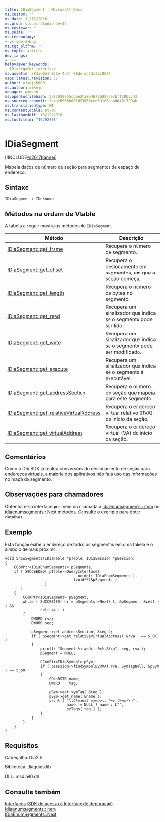 ```yaml
---
title: IDiaSegment | Microsoft Docs
ms.custom: ''
ms.date: 11/15/2016
ms.prod: visual-studio-dev14
ms.reviewer: ''
ms.suite: ''
ms.technology:
- vs-ide-debug
ms.tgt_pltfrm: ''
ms.topic: article
dev_langs:
- C++
helpviewer_keywords:
- IDiaSegment interface
ms.assetid: 384ae0e1-077e-4d4f-98de-ac43c32c882f
caps.latest.revision: 16
author: mikejo5000
ms.author: mikejo
manager: ghogen
ms.openlocfilehash: 5382959755cdee2fa8e4672b09ade3bff38b3c43
ms.sourcegitcommit: 9ceaf69568d61023868ced59108ae4dd46f720ab
ms.translationtype: MT
ms.contentlocale: pt-BR
ms.lasthandoff: 10/12/2018
ms.locfileid: "49292806"
---
```

# <a name="idiasegment"></a>IDiaSegment
[!INCLUDE[vs2017banner](../../includes/vs2017banner.md)]

Mapeia dados de número de seção para segmentos de espaço de endereço.  
  
## <a name="syntax"></a>Sintaxe  
  
```  
IDiaSegment : IUnknown  
```  
  
## <a name="methods-in-vtable-order"></a>Métodos na ordem de Vtable  
 A tabela a seguir mostra os métodos de `IDiaSegment`.  
  
|Método|Descrição|  
|------------|-----------------|  
|[IDiaSegment::get_frame](../../debugger/debug-interface-access/idiasegment-get-frame.md)|Recupera o número de segmento.|  
|[IDiaSegment::get_offset](../../debugger/debug-interface-access/idiasegment-get-offset.md)|Recupera o deslocamento em segmentos, em que a seção começa.|  
|[IDiaSegment::get_length](../../debugger/debug-interface-access/idiasegment-get-length.md)|Recupera o número de bytes no segmento.|  
|[IDiaSegment::get_read](../../debugger/debug-interface-access/idiasegment-get-read.md)|Recupera um sinalizador que indica se o segmento pode ser lido.|  
|[IDiaSegment::get_write](../../debugger/debug-interface-access/idiasegment-get-write.md)|Recupera um sinalizador que indica se o segmento pode ser modificado.|  
|[IDiaSegment::get_execute](../../debugger/debug-interface-access/idiasegment-get-execute.md)|Recupera um sinalizador que indica se o segmento é executável.|  
|[IDiaSegment::get_addressSection](../../debugger/debug-interface-access/idiasegment-get-addresssection.md)|Recupera o número de seção que mapeia para este segmento.|  
|[IDiaSegment::get_relativeVirtualAddress](../../debugger/debug-interface-access/idiasegment-get-relativevirtualaddress.md)|Recupera o endereço virtual relativo (RVA) do início da seção.|  
|[IDiaSegment::get_virtualAddress](../../debugger/debug-interface-access/idiasegment-get-virtualaddress.md)|Recupera o endereço virtual (VA) do início da seção.|  
  
## <a name="remarks"></a>Comentários  
 Como o DIA SDK já realiza conversões do deslocamento de seção para endereços virtuais, a maioria dos aplicativos não fará uso das informações no mapa do segmento.  
  
## <a name="notes-for-callers"></a>Observações para chamadores  
 Obtenha essa interface por meio da chamada a [idiaenumsegments:: item](../../debugger/debug-interface-access/idiaenumsegments-item.md) ou [idiaenumsegments:: Next](../../debugger/debug-interface-access/idiaenumsegments-next.md) métodos. Consulte o exemplo para obter detalhes.  
  
## <a name="example"></a>Exemplo  
 Esta função exibe o endereço de todos os segmentos em uma tabela e o símbolo de mais próximo.  
  
```cpp#  
void ShowSegments(IDiaTable *pTable, IDiaSession *pSession)  
{  
    CComPtr<IDiaEnumSegments> pSegments;  
    if ( SUCCEEDED( pTable->QueryInterface(  
                                _uuidof( IDiaEnumSegments ),  
                               (void**)&pSegments )  
                  )  
       )  
    {  
        CComPtr<IDiaSegment> pSegment;  
        while ( SUCCEEDED( hr = pSegments->Next( 1, &pSegment, &celt ) ) &&  
                celt == 1 )  
        {  
            DWORD rva;  
            DWORD seg;  
  
            pSegment->get_addressSection( &seg );  
            if ( pSegment->get_relativeVirtualAddress( &rva ) == S_OK )  
            {  
                printf( "Segment %i addr: 0x%.8X\n", seg, rva );  
                pSegment = NULL;  
  
                CComPtr<IDiaSymbol> pSym;  
                if ( psession->findSymbolByRVA( rva, SymTagNull, &pSym ) == S_OK )  
                {  
                    CDiaBSTR name;  
                    DWORD    tag;  
  
                    pSym->get_symTag( &tag );  
                    pSym->get_name( &name );  
                    printf( "\tClosest symbol: %ws (%ws)\n",  
                            name != NULL ? name : L"",  
                            szTags[ tag ] );  
                }  
            }  
        }  
    }  
}  
```  
  
## <a name="requirements"></a>Requisitos  
 Cabeçalho: Dia2.h  
  
 Biblioteca: diaguids.lib  
  
 DLL: msdia80.dll  
  
## <a name="see-also"></a>Consulte também  
 [Interfaces (SDK de acesso à Interface de depuração)](../../debugger/debug-interface-access/interfaces-debug-interface-access-sdk.md)   
 [Idiaenumsegments:: item](../../debugger/debug-interface-access/idiaenumsegments-item.md)   
 [IDiaEnumSegments::Next](../../debugger/debug-interface-access/idiaenumsegments-next.md)



